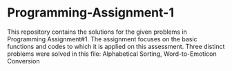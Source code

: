 # Programming-Assignment-1
This repository contains the solutions for the given problems in Programming Assignment#1. The assignment focuses on the basic functions and codes to which it is applied on this assessment.
Three distinct problems were solved in this file: Alphabetical Sorting, Word-to-Emoticon Conversion
